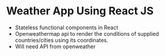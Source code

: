 # Weather App Using React JS

- Stateless functional components in React
- Openweathermap api to render the conditions of supplied countries/cities using its coordinates.
- Will need API from openweather
